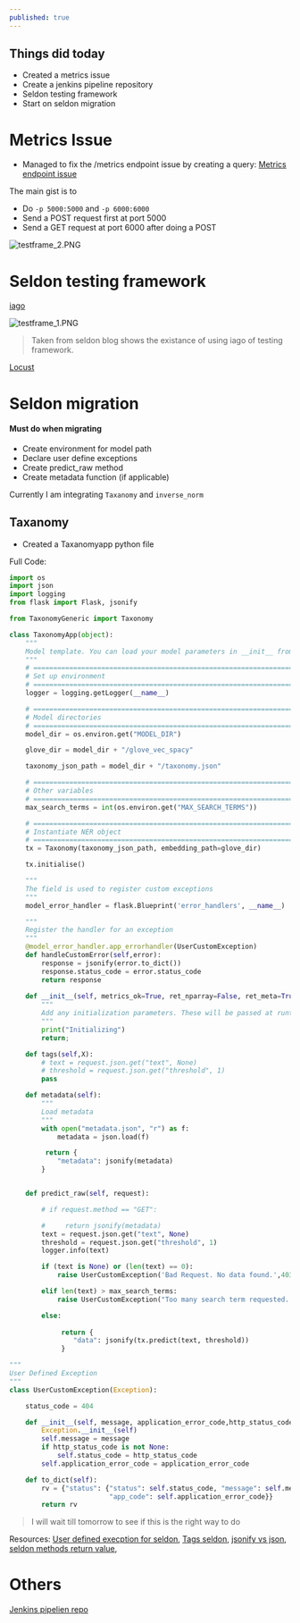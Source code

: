```yaml
---
published: true
---
```

## Things did today

- Created a metrics issue
- Create a jenkins pipeline repository
- Seldon testing framework
- Start on seldon migration

# Metrics Issue
- Managed to fix the /metrics endpoint issue by creating a query:
[Metrics endpoint issue](https://github.com/SeldonIO/seldon-core/issues/1901)

The main gist is to
- Do  `-p 5000:5000` and `-p 6000:6000`
- Send a POST request first at port 5000
- Send a GET request at port 6000 after doing a POST

![testframe_2.PNG]({{site.baseurl}}/img/testframe_2.PNG)


# Seldon testing framework

[iago](https://blog.twitter.com/engineering/en_us/topics/infrastructure/2018/iagov2.html)

![testframe_1.PNG]({{site.baseurl}}/img/testframe_1.PNG)

> Taken from seldon blog shows the existance of using iago of testing framework.


[Locust](https://locust.io/)



# Seldon migration

#### Must do when migrating
- Create environment for model path
- Declare user define exceptions
- Create predict_raw method
- Create metadata function (if applicable)

Currently I am integrating `Taxanomy` and `inverse_norm`

## Taxanomy
- Created a Taxanomyapp python file

Full Code:
```python
import os
import json
import logging
from flask import Flask, jsonify

from TaxonomyGeneric import Taxonomy

class TaxonomyApp(object):
    """
    Model template. You can load your model parameters in __init__ from a location accessible at runtime
    """
    # ==============================================================================
    # Set up environment
    # ==============================================================================
    logger = logging.getLogger(__name__)

    # ==============================================================================
    # Model directories
    # ==============================================================================
    model_dir = os.environ.get("MODEL_DIR")

    glove_dir = model_dir + "/glove_vec_spacy"

    taxonomy_json_path = model_dir + "/taxonomy.json"

    # ==============================================================================
    # Other variables
    # ==============================================================================
    max_search_terms = int(os.environ.get("MAX_SEARCH_TERMS"))

    # ==============================================================================
    # Instantiate NER object
    # ==============================================================================
    tx = Taxonomy(taxonomy_json_path, embedding_path=glove_dir)

    tx.initialise()

    """
    The field is used to register custom exceptions
    """
    model_error_handler = flask.Blueprint('error_handlers', __name__)

    """
    Register the handler for an exception
    """
    @model_error_handler.app_errorhandler(UserCustomException)
    def handleCustomError(self,error):
        response = jsonify(error.to_dict())
        response.status_code = error.status_code
        return response
    
    def __init__(self, metrics_ok=True, ret_nparray=False, ret_meta=True):
        """
        Add any initialization parameters. These will be passed at runtime from the graph definition parameters defined in your seldondeployment kubernetes resource manifest.
        """
        print("Initializing")
        return;

    def tags(self,X):
        # text = request.json.get("text", None)
        # threshold = request.json.get("threshold", 1)
        pass

    def metadata(self):
        """
        Load metadata
        """
        with open("metadata.json", "r") as f:
            metadata = json.load(f)

         return {
            "metadata": jsonify(metadata)
        }


    def predict_raw(self, request):

        # if request.method == "GET":

        #     return jsonify(metadata)
        text = request.json.get("text", None)
        threshold = request.json.get("threshold", 1)
        logger.info(text)

        if (text is None) or (len(text) == 0):
            raise UserCustomException('Bad Request. No data found.',403)

        elif len(text) > max_search_terms:
            raise UserCustomException("Too many search term requested. Max: 20. Received: {}".format(len(text)),403)

        else:
            
             return {
                "data": jsonify(tx.predict(text, threshold))
             }

"""
User Defined Exception
"""
class UserCustomException(Exception):

    status_code = 404

    def __init__(self, message, application_error_code,http_status_code):
        Exception.__init__(self)
        self.message = message
        if http_status_code is not None:
            self.status_code = http_status_code
        self.application_error_code = application_error_code

    def to_dict(self):
        rv = {"status": {"status": self.status_code, "message": self.message,
                         "app_code": self.application_error_code}}
        return rv

```
> I will wait till tomorrow to see if this is the right way to do

Resources:
[User defined execption for seldon](https://docs.seldon.io/projects/seldon-core/en/v1.1.0/python/python_component.html#user-defined-exceptions), [Tags seldon](https://docs.seldon.io/projects/seldon-core/en/v1.1.0/python/python_component.html#returning-tags), [jsonify vs json](https://stackoverflow.com/questions/7907596/json-dumps-vs-flask-jsonify), [seldon methods return value](https://docs.seldon.io/projects/seldon-core/en/v1.1.0/python/api/seldon_core.html?highlight=predict_raw#seldon_core.user_model.SeldonComponent.predict_raw), 

# Others
[Jenkins pipelien repo](https://github.com/Deunitato-sentient/seldon-jenkins-experiement)
